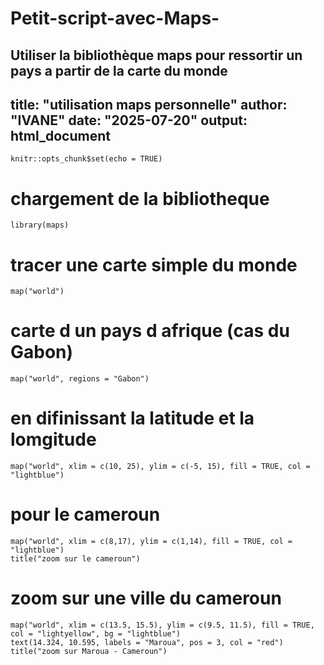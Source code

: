 # Petit-script-avec-Maps-
Utiliser la bibliothèque maps pour ressortir un pays a partir de la carte du monde
---
title: "utilisation maps personnelle"
author: "IVANE"
date: "2025-07-20"
output: html_document
---

```{r setup, include=FALSE}
knitr::opts_chunk$set(echo = TRUE)
```

# chargement de la bibliotheque
```{r}
library(maps)
```

# tracer une carte simple du monde
```{r}
map("world")
```

# carte d un pays d afrique (cas du Gabon)
```{r}
map("world", regions = "Gabon")
```

# en difinissant la latitude et la lomgitude
```{r}
map("world", xlim = c(10, 25), ylim = c(-5, 15), fill = TRUE, col = "lightblue")
```

# pour le cameroun
```{r}
map("world", xlim = c(8,17), ylim = c(1,14), fill = TRUE, col = "lightblue")
title("zoom sur le cameroun")
```
# zoom sur une ville du cameroun
```{r}
map("world", xlim = c(13.5, 15.5), ylim = c(9.5, 11.5), fill = TRUE, col = "lightyellow", bg = "lightblue")
text(14.324, 10.595, labels = "Maroua", pos = 3, col = "red")
title("zoom sur Maroua - Cameroun")
```

